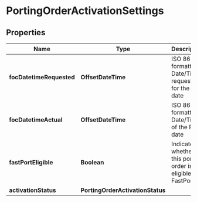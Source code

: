 

# PortingOrderActivationSettings


## Properties

| Name | Type | Description | Notes |
|------------ | ------------- | ------------- | -------------|
|**focDatetimeRequested** | **OffsetDateTime** | ISO 8601 formatted Date/Time requested for the FOC date |  [optional] |
|**focDatetimeActual** | **OffsetDateTime** | ISO 8601 formatted Date/Time of the FOC date |  [optional] |
|**fastPortEligible** | **Boolean** | Indicates whether this porting order is eligible for FastPort |  [optional] [readonly] |
|**activationStatus** | **PortingOrderActivationStatus** |  |  [optional] |




